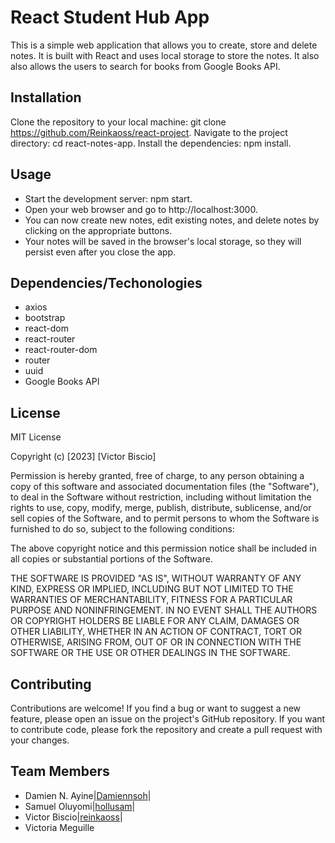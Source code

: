 # React Student Hub App
This is a simple web application that allows you to create, store and delete notes. It is built with React and uses local storage to store the notes. It also also allows the users to search for books from Google Books API.

## Installation
Clone the repository to your local machine: git clone https://github.com/Reinkaoss/react-project.
Navigate to the project directory: cd react-notes-app.
Install the dependencies: npm install.

## Usage
* Start the development server: npm start.
* Open your web browser and go to http://localhost:3000.
* You can now create new notes, edit existing notes, and delete notes by clicking on the appropriate buttons.
* Your notes will be saved in the browser's local storage, so they will persist even after you close the app.

## Dependencies/Techonologies
* axios
* bootstrap
* react-dom
* react-router
* react-router-dom
* router
* uuid
* Google Books API

## License
MIT License

Copyright (c) [2023] [Victor Biscio]

Permission is hereby granted, free of charge, to any person obtaining a copy of this software and associated documentation files (the "Software"), to deal in the Software without restriction, including without limitation the rights to use, copy, modify, merge, publish, distribute, sublicense, and/or sell copies of the Software, and to permit persons to whom the Software is furnished to do so, subject to the following conditions:

The above copyright notice and this permission notice shall be included in all copies or substantial portions of the Software.

THE SOFTWARE IS PROVIDED "AS IS", WITHOUT WARRANTY OF ANY KIND, EXPRESS OR IMPLIED, INCLUDING BUT NOT LIMITED TO THE WARRANTIES OF MERCHANTABILITY, FITNESS FOR A PARTICULAR PURPOSE AND NONINFRINGEMENT. IN NO EVENT SHALL THE AUTHORS OR COPYRIGHT HOLDERS BE LIABLE FOR ANY CLAIM, DAMAGES OR OTHER LIABILITY, WHETHER IN AN ACTION OF CONTRACT, TORT OR OTHERWISE, ARISING FROM, OUT OF OR IN CONNECTION WITH THE SOFTWARE OR THE USE OR OTHER DEALINGS IN THE SOFTWARE.

## Contributing
Contributions are welcome! If you find a bug or want to suggest a new feature, please open an issue on the project's GitHub repository. If you want to contribute code, please fork the repository and create a pull request with your changes.

## Team Members
* Damien N. Ayine|[Damiennsoh](https://github.com/Damiennsoh)|
* Samuel Oluyomi|[hollusam](https://github.com/hollusam)|
* Victor Biscio|[reinkaoss](https://github.com/reinkaoss)|
* Victoria Meguille
  
  

